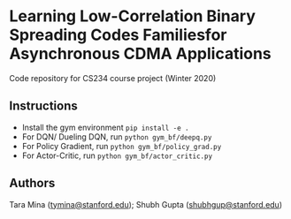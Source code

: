 # Learning Low-Correlation Binary Spreading Codes Familiesfor Asynchronous CDMA Applications

Code repository for CS234 course project (Winter 2020)

## Instructions

- Install the gym environment `pip install -e .`
- For DQN/ Dueling DQN, run `python gym_bf/deepq.py`
- For Policy Gradient, run `python gym_bf/policy_grad.py`
- For Actor-Critic, run `python gym_bf/actor_critic.py`

## Authors
Tara Mina (tymina@stanford.edu);
Shubh Gupta (shubhgup@stanford.edu)
